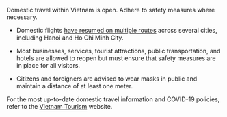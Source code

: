 Domestic travel within Vietnam is open. Adhere to safety measures where necessary.

- Domestic flights [have resumed on multiple routes](https://www.garda.com/crisis24/news-alerts/341166/vietnam-hanoi-authorities-ease-covid-19-restrictions-may-11-update-27) across several cities, including Hanoi and Ho Chi Minh City.

- Most businesses, services, tourist attractions, public transportation, and hotels are allowed to reopen but must ensure that safety measures are in place for all visitors.
- Citizens and foreigners are advised to wear masks in public and maintain a distance of at least one meter.

For the most up-to-date domestic travel information and COVID-19 policies, refer to the [Vietnam Tourism](https://vietnam.travel/things-to-do/covid-19-travel-policies-vietnam) website.
